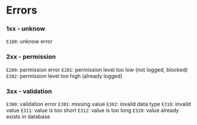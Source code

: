 # Errors

### 1xx - unknow
`E100`: unknow error

### 2xx - permission
`E200`: permission error
`E201`: permission level too low (not logged, blocked)
`E202`: permission level too high (already logged)

### 3xx - validation
`E300`: validation error
`E301`: missing value
`E302`: invaild data type
`E310`: invaild value
`E311`: value is too short
`E312`: value is too long
`E320`: value already exists in database